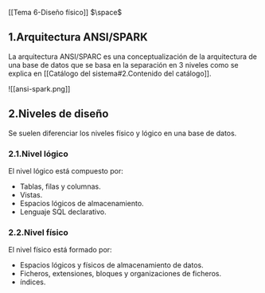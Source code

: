 [[Tema 6-Diseño físico]]
$\space$



## 1.Arquitectura ANSI/SPARK
La arquitectura ANSI/SPARC es una conceptualización de la arquitectura de una base de datos que se basa en la separación en 3 niveles como se explica en [[Catálogo del sistema#2.Contenido del catálogo]].

![[ansi-spark.png]]

## 2.Niveles de diseño
Se suelen diferenciar los niveles físico y lógico en una base de datos.

### 2.1.Nivel lógico
El nivel lógico está compuesto por:
+ Tablas, filas y columnas.
+ Vistas.
+ Espacios lógicos de almacenamiento.
+ Lenguaje SQL declarativo.

### 2.2.Nivel físico
El nivel físico está formado por:
+ Espacios lógicos y físicos de almacenamiento de datos.
+ Ficheros, extensiones, bloques y organizaciones de ficheros.
+ índices.

